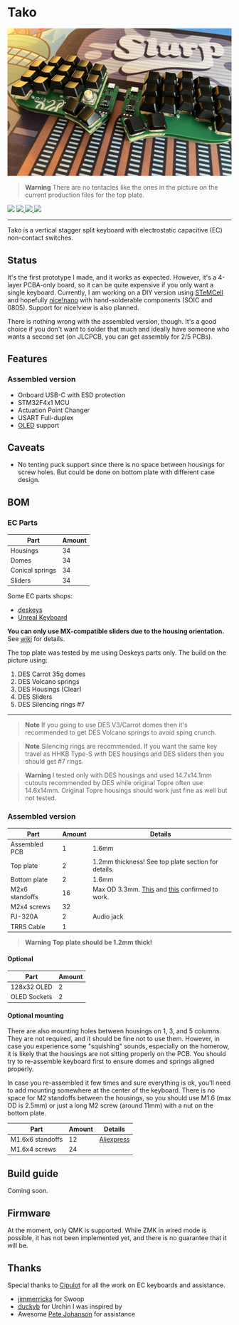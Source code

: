 # Tako

![PCB Preview](./img/assembled.jpg)

> **Warning**
> There are no tentacles like the ones in the picture on the current production files for the top plate.

<span>
  <img src="https://img.shields.io/github/last-commit/ssbb/tako?style=flat-square">
  <a href="https://github.com/ssbb/tako/releases">
    <img src="https://img.shields.io/github/v/release/ssbb/tako?include_prereleases&color=success&style=flat-square">
    <img src="https://img.shields.io/github/downloads/ssbb/tako/total?color=success&style=flat-square">
  </a>
  <img src="https://img.shields.io/static/v1?label=license&message=MIT&color=success&style=flat-square">
</span>

---

Tako is a vertical stagger split keyboard with electrostatic capacitive (EC) non-contact switches.

## Status

It's the first prototype I made, and it works as expected. However, it's a 4-layer PCBA-only board, so it can be quite expensive if you only want a single keyboard. Currently, I am working on a DIY version using [STeMCell](https://github.com/megamind4089/STeMCell) and hopefully [nice!nano](https://nicekeyboards.com/nice-nano) with hand-solderable components (SOIC and 0805). Support for nice!view is also planned.

There is nothing wrong with the assembled version, though. It's a good choice if you don't want to solder that much and ideally have someone who wants a second set (on JLCPCB, you can get assembly for 2/5 PCBs).

## Features

### Assembled version

- Onboard USB-C with ESD protection
- STM32F4x1 MCU
- Actuation Point Changer
- USART Full-duplex
- [OLED](./img/assembled_oled.jpg) support

## Caveats

- No tenting puck support since there is no space between housings for screw holes. But could be done on bottom plate with different case design.

## BOM

### EC Parts

| Part            | Amount |
| --------------- | ------ |
| Housings        | 34     |
| Domes           | 34     |
| Conical springs | 34     |
| Sliders         | 34     |

Some EC parts shops:

- [deskeys](https://deskeys.io/)
- [Unreal Keyboard](https://unrealkeyboards.com/)

**You can only use MX-compatible sliders due to the housing orientation.** See [wiki](https://github.com/ssbb/tako/wiki/Housing-Orientation) for details.

The top plate was tested by me using Deskeys parts only. The build on the picture using:

1. DES Carrot 35g domes
2. DES Volcano springs
3. DES Housings (Clear)
4. DES Sliders
5. DES Silencing rings #7

---

> **Note**
> If you going to use DES V3/Carrot domes then it's recommended to get DES Volcano springs to avoid sping crunch.

> **Note**
> Silencing rings are recommended. If you want the same key travel as HHKB Type-S with DES housings and DES sliders then you should get #7 rings.

> **Warning**
> I tested only with DES housings and used 14.7x14.1mm cutouts recommended by DES while original Topre often use 14.6x14mm. Original Topre housings should work just fine as well but not tested.

### Assembled version

| Part           | Amount | Details                                                                                                                                                                                         |
| -------------- | ------ | ----------------------------------------------------------------------------------------------------------------------------------------------------------------------------------------------- |
| Assembled PCB  | 1      | 1.6mm                                                                                                                                                                                           |
| Top plate      | 2      | 1.2mm thickness! See top plate section for details.                                                                                                                                             |
| Bottom plate   | 2      | 1.6mm                                                                                                                                                                                           |
| M2x6 standoffs | 16     | Max OD 3.3mm. [This](https://aliexpress.com/item/32975966103.html?sku_id=66665375911) and [this](https://aliexpress.com/item/1005003126118423.html?sku_id=12000024241636343) confirmed to work. |
| M2x4 screws    | 32     |                                                                                                                                                                                                 |
| PJ-320A        | 2      | Audio jack                                                                                                                                                                                      |
| TRRS Cable     | 1      |                                                                                                                                                                                                 |

> **Warning** **Top plate should be 1.2mm thick!**

#### Optional

| Part         | Amount |
| ------------ | ------ |
| 128x32 OLED  | 2      |
| OLED Sockets | 2      |

#### Optional mounting

There are also mounting holes between housings on 1, 3, and 5 columns. They are not required, and it should be fine not to use them. However, in case you experience some "squishing" sounds, especially on the homerow, it is likely that the housings are not sitting properly on the PCB. You should try to re-assemble keyboard first to ensure domes and springs aligned properly.

In case you re-assembled it few times and sure everything is ok, you'll need to add mounting somewhere at the center of the keyboard. There is no space for M2 standoffs between the housings, so you should use M1.6 (max OD is 2.5mm) or just a long M2 screw (around 11mm) with a nut on the bottom plate.

| Part             | Amount | Details                                                                                                                       |
| ---------------- | ------ | ----------------------------------------------------------------------------------------------------------------------------- |
| M1.6x6 standoffs | 12     | [Aliexpress](https://aliexpress.ru/item/4000582961951.html?spm=a2g2w.orderdetail.0.0.72ee4aa6N6dYoc&sku_id=10000003716437218) |
| M1.6x4 screws    | 24     |                                                                                                                               |

## Build guide

Coming soon.

## Firmware

At the moment, only QMK is supported. While ZMK in wired mode is possible, it has not been implemented yet, and there is no guarantee that it will be.

## Thanks

Special thanks to [Cipulot](https://github.com/Cipulot/) for all the work on EC keyboards and assistance.

- [jimmerricks](https://github.com/jimmerricks/swoop) for Swoop
- [duckyb](https://github.com/duckyb/urchin) for Urchin I was inspired by
- Awesome [Pete Johanson](https://github.com/petejohanson) for assistance

